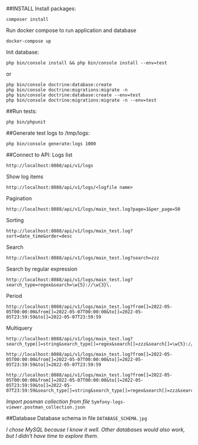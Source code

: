 ##INSTALL
Install packages:
```
composer install
```

Run docker compose to run application and database 
```
docker-compose up
```


Init database:
```
php bin/console install && php bin/console install --env=test
```
 or
```
php bin/console doctrine:database:create
php bin/console doctrine:migrations:migrate -n
php bin/console doctrine:database:create --env=test
php bin/console doctrine:migrations:migrate -n --env=test
```


##Run tests:
```
php bin/phpunit
```


##Generate test logs
to /tmp/logs:
```
php bin/console generate:logs 1000
```


##Connect to API:
Logs list
```
http://localhost:8088/api/v1/logs
```

Show log items
```
http://localhost:8088/api/v1/logs/<logfile name>
```

Pagination
```
http://localhost:8088/api/v1/logs/main_test.log?page=1&per_page=50
```

Sorting
```
http://localhost:8088/api/v1/logs/main_test.log?sort=date_time&order=desc
```

Search
```
http://localhost:8088/api/v1/logs/main_test.log?search=zzz
```

Search by regular expression
```
http://localhost:8088/api/v1/logs/main_test.log?search_type=regex&search=\w{5}://\w{3}\.
```

Period
```
http://localhost:8088/api/v1/logs/main_test.log?from[]=2022-05-05T00:00:00&from[]=2022-05-07T00:00:00&to[]=2022-05-05T23:59:59&to[]=2022-05-07T23:59:59
```

Multiquery
```
http://localhost:8088/api/v1/logs/main_test.log?search_type[]=string&search_type[]=regex&search[]=zzz&search[]=\w{5}://\w{3}\.

http://localhost:8088/api/v1/logs/main_test.log?from[]=2022-05-05T00:00:00&from[]=2022-05-07T00:00:00&to[]=2022-05-05T23:59:59&to[]=2022-05-07T23:59:59

http://localhost:8088/api/v1/logs/main_test.log?from[]=2022-05-05T00:00:00&from[]=2022-05-07T00:00:00&to[]=2022-05-05T23:59:59&to[]=2022-05-07T23:59:59&search_type[]=string&search_type[]=regex&search[]=zzz&search[]=X{4,}
```

_Import posman collection from file_ ```Symfony-logs-viewer.postman_collection.json```

##Database
Database schema in file `DATABASE_SCHEMA.jpg`

_I chose MySQL because I know it well. Other databases would also work, but I didn't have time to explore them._
